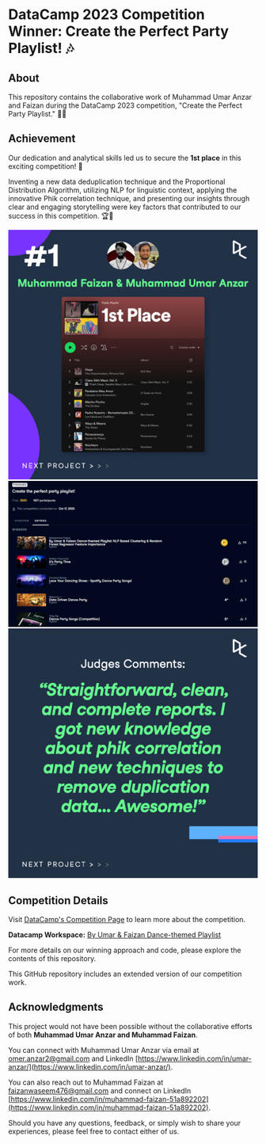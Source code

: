 # DataCamp 2023 Competition Winner: Create the Perfect Party Playlist! 🎶

## About

This repository contains the collaborative work of Muhammad Umar Anzar and Faizan during the DataCamp 2023 competition, "Create the Perfect Party Playlist." 🕺🎉

## Achievement
Our dedication and analytical skills led us to secure the **1st place** in this exciting competition! 🥇

Inventing a new data deduplication technique and the Proportional Distribution Algorithm, utilizing NLP for linguistic context, applying the innovative Phik correlation technique, and presenting our insights through clear and engaging storytelling were key factors that contributed to our success in this competition. 🏆🌟


![Competition Winner Screenshot](readme_files\judges_remarks_Page2.png)
![Leaderboard Screenshot](readme_files/Capture.PNG)
![Judges Remarks Screenshot](readme_files\judges_remarks_Page3.png)

## Competition Details

Visit [DataCamp's Competition Page](https://app.datacamp.com/learn/competitions/dance-party-songs?activeTab=competition-entries) to learn more about the competition.

**Datacamp Workspace:** [By Umar & Faizan Dance-themed Playlist](https://app.datacamp.com/workspace/w/83209d5b-2341-46d3-88c3-113ebb8d587b)

For more details on our winning approach and code, please explore the contents of this repository.

This GitHub repository includes an extended version of our competition work.

## Acknowledgments

This project would not have been possible without the collaborative efforts of both **Muhammad Umar Anzar and Muhammad Faizan**. 

You can connect with Muhammad Umar Anzar via email at [omer.anzar2@gmail.com](omer.anzar2@gmail.com) and LinkedIn [https://www.linkedin.com/in/umar-anzar/](https://www.linkedin.com/in/umar-anzar/). 

You can also reach out to Muhammad Faizan at [faizanwaseem476@gmail.com](faizanwaseem476@gmail.com) and connect on LinkedIn [https://www.linkedin.com/in/muhammad-faizan-51a892202](https://www.linkedin.com/in/muhammad-faizan-51a892202).

Should you have any questions, feedback, or simply wish to share your experiences, please feel free to contact either of us.
